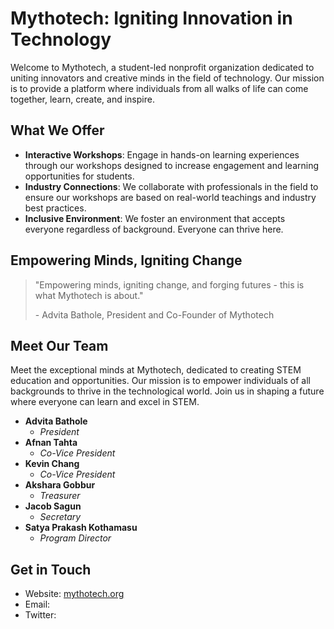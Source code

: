# Mythotech: Igniting Innovation in Technology

Welcome to Mythotech, a student-led nonprofit organization dedicated to uniting innovators and creative minds in the field of technology. Our mission is to provide a platform where individuals from all walks of life can come together, learn, create, and inspire.

## What We Offer

- **Interactive Workshops**: Engage in hands-on learning experiences through our workshops designed to increase engagement and learning opportunities for students.
- **Industry Connections**: We collaborate with professionals in the field to ensure our workshops are based on real-world teachings and industry best practices.
- **Inclusive Environment**: We foster an environment that accepts everyone regardless of background. Everyone can thrive here.

## Empowering Minds, Igniting Change

> "Empowering minds, igniting change, and forging futures - this is what Mythotech is about."
>
> \- Advita Bathole, President and Co-Founder of Mythotech

## Meet Our Team

Meet the exceptional minds at Mythotech, dedicated to creating STEM education and opportunities. Our mission is to empower individuals of all backgrounds to thrive in the technological world. Join us in shaping a future where everyone can learn and excel in STEM.

- **Advita Bathole**
  - *President*
- **Afnan Tahta**
  - *Co-Vice President*
- **Kevin Chang**
  - *Co-Vice President*
- **Akshara Gobbur**
  - *Treasurer*
- **Jacob Sagun**
  - *Secretary*
- **Satya Prakash Kothamasu**
  - *Program Director*
 
## Get in Touch

- Website: [mythotech.org](mythotech.github.io)
- Email: 
- Twitter: 
